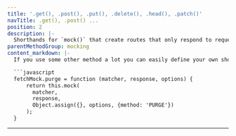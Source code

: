 ```yaml
---
title: '.get(), .post(), .put(), .delete(), .head(), .patch()'
navTitle: .get(), .post() ...
position: 2
description: |-
  Shorthands for `mock()` that create routes that only respond to requests using a particular http method.
parentMethodGroup: mocking
content_markdown: |-
  If you use some other method a lot you can easily define your own shorthands e.g.

  ```javascript
  fetchMock.purge = function (matcher, response, options) {
      return this.mock(
        matcher,
        response,
        Object.assign({}, options, {method: 'PURGE'})
      );
  }
  ```
---
```


